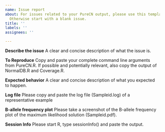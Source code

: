 ```yaml
---
name: Issue report
about: For issues related to your PureCN output, please use this template if possible.
  Otherwise start with a blank issue.
title: ''
labels: ''
assignees: ''

---
```


**Describe the issue**
A clear and concise description of what the issue is.

**To Reproduce**
Copy and paste your complete command line arguments from PureCN.R. If possible and potentially relevant, also copy the output of NormalDB.R and Coverage.R.

**Expected behavior**
A clear and concise description of what you expected to happen.

**Log file**
Please copy and paste the log file (Sampleid.log) of a representative example

**B-allele frequency plot**
Please take a screenshot of the B-allele frequency plot of the maximum likelihood solution
(Sampleid.pdf).

**Session Info**
Please start R, type sessionInfo() and paste the output.
